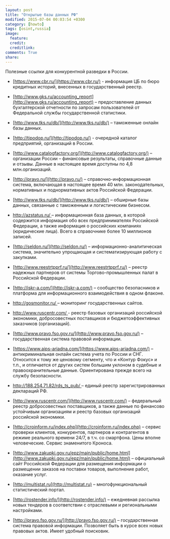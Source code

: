 ```yaml
---
layout: post
title: "Открытые базы данных РФ"
modified: 2015-07-04 00:03:54 +0300
category: [howto]
tags: [osint,russia]
image:
  feature: 
  credit: 
  creditlink: 
comments: True
share: 
---
```

Полезные ссылки для конкурентной разведки в России.

- [https://www.cbr.ru/](https://www.cbr.ru/) -  информация ЦБ по бюро кредитных историй, внесенных в государственный реестр.

- [http://www.gks.ru/accounting_report](http://www.gks.ru/accounting_report) – предоставление данных бухгалтерской отчетности по запросам пользователей от Федеральной службы государственной статистики.

- [http://www.tks.ru/db/](http://www.tks.ru/db/) – таможенные онлайн базы данных.

- [http://tipodop.ru/](http://tipodop.ru/) -  очередной каталог предприятий, организаций в России.

- [http://www.catalogfactory.org/](http://www.catalogfactory.org/) – организации России – финансовые результаты, справочные данные и отзывы. Данные в настоящее время доступны по 4,8 млн.организаций.

- [http://pravo.ru/](http://pravo.ru/) – справочно-информационная система, включающая в настоящее время 40 млн. законодательных, нормативных и поднормативных актов Российской Федерации.

- [http://www.tks.ru/db/](http://www.tks.ru/db/) – обширные базы данных, связанные с таможенным и логистическим бизнесом.

- [http://azstatus.ru/ ](http://azstatus.ru/ )–  информационная база данных, в которой содержится информация обо всех предпринимателях Российской Федерации, а также информация о российских компаниях (юридические лица). Всего в справочнике более 10 миллионов записей.

- [http://seldon.ru/](http://seldon.ru/) – информационно-аналитическая система, значительно упрощающая и систематизирующая работу с закупками.

- [http://www.reestrtpprf.ru/](http://www.reestrtpprf.ru/) – реестр надежных партнеров от системы Торгово-промышленных палат в Российской Федерации.

- [http://iskr-a.com/](http://iskr-a.com/) – сообщество безопасников и платформа для информационного взаимодействия в одном флаконе.

- [http://gosmonitor.ru/ ](http://gosmonitor.ru/)– мониторинг государственных сайтов.

- [http://www.ruscentr.com/ ](http://www.ruscentr.com/)-  реестр базовых организаций российской экономики, добросовестных поставщиков и бюджетоэффективных заказчиков (организаций).

- [http://www.pravo.fso.gov.ru/](http://www.pravo.fso.gov.ru/) – государственная система правовой информации.

- [https://www.aips-ariadna.com/](https://www.aips-ariadna.com/) – антикриминальная онлайн система учета по России и СНГ. Относится к тому же ценовому сегменту, что и «Контур Фокус» и т.п., и отличается от других систем большим уклоном в судебные и правоохранительные данные. Ориентирована прежде всего на службу безопасности.

- [http://188.254.71.82/rds_ts_pub/ ](http://188.254.71.82/rds_ts_pub/)– единый реестр зарегистрированных деклараций РФ.

- [http://www.ruscentr.com/](http://www.ruscentr.com/) – федеральный реестр добросовестных поставщиков, а также данные по финансово устойчивым организациям и реестр базовых организаций российской экономики.

- [http://croinform.ru/index.php](http://croinform.ru/index.php) – сервис проверки клиентов, конкурентов, партнеров и контрагентов в режиме реального времени 24/7,  в т.ч. со смартфона. Цены вполне человеческие. Сервис знаменитого Кроноса.

- [http://www.zakupki.gov.ru/epz/main/public/home.html](http://www.zakupki.gov.ru/epz/main/public/home.html) – официальный сайт Российской Федерации для размещения информации о размещении заказов на поставки товаров, выполнение работ, оказание услуг.

- [http://multistat.ru](http://multistat.ru) – многофункциональный статистический портал.

- [http://rostender.info/](http://rostender.info/) – ежедневная рассылка новых тендеров в соответствии с отраслевыми и региональными настройками.

- [http://pravo.fso.gov.ru/](http://pravo.fso.gov.ru/) – государственная система правовой информации. Позволяет быть в курсе всех новых правовых актов. Имеет удобный поисковик.

